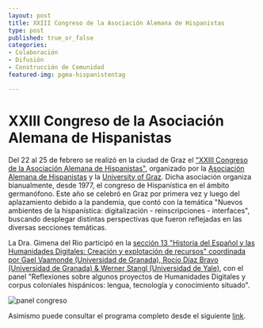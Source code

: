 ```yaml
---
layout: post
title: XXIII Congreso de la Asociación Alemana de Hispanistas
type: post
published: true_or_false
categories:
- Colaboración
- Difusión
- Construcción de Comunidad
featured-img: pgma-hispanistentag

---
```


# XXIII Congreso de la Asociación Alemana de Hispanistas

Del 22 al 25 de febrero se realizó en la ciudad de Graz el ["XXIII Congreso de la Asociación Alemana de Hispanistas"](https://hispanistentag-2023.uni-graz.at/es/), organizado por la [Asociación Alemana de Hispanistas](http://hispanistica.de/es/) y la [University of Graz](https://www.uni-graz.at/en/). Dicha asociación organiza bianualmente, desde 1977, el congreso de Hispanística en el ámbito germanófono. Este año se celebró en Graz por primera vez y luego del aplazamiento debido a la pandemia, que contó con la temática "Nuevos ambientes de la hispanística: digitalización - reinscripciones - interfaces", buscando desplegar distintas perspectivas que fueron reflejadas en las diversas secciones temáticas.

La Dra. Gimena del Rio participó en la [sección 13 "Historia del Español y las Humanidades Digitales: Creación y explotación de recursos" coordinada por Gael Vaamonde (Universidad de Granada), Rocío Díaz Bravo (Universidad de Granada) & Werner Stangl (Universidad de Yale)](https://hispanistentag-2023.uni-graz.at/es/secciones/), con el panel "Reflexiones sobre algunos proyectos de Humanidades Digitales y corpus coloniales hispánicos: lengua, tecnología y conocimiento situado". 

![panel congreso](/assets/img/posts/pgma-hispanistentag_gime.jpg)

Asimismo puede consultar el programa completo desde el siguiente [link](https://static.uni-graz.at/fileadmin/veranstaltungen/hispanistentag-2021/Programa-completo-Hispanistentag.pdf).